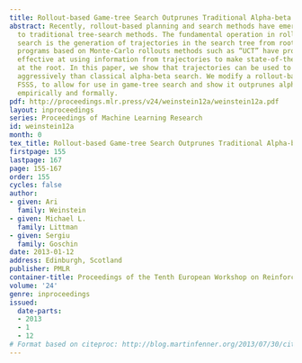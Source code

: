 ```yaml
---
title: Rollout-based Game-tree Search Outprunes Traditional Alpha-beta
abstract: Recently, rollout-based planning and search methods have emerged as an alternative
  to traditional tree-search methods. The fundamental operation in rollout-based tree
  search is the generation of trajectories in the search tree from root to leaf. Game-playing
  programs based on Monte-Carlo rollouts methods such as “UCT” have proven remarkably
  effective at using information from trajectories to make state-of-the-art decisions
  at the root. In this paper, we show that trajectories can be used to prune more
  aggressively than classical alpha-beta search. We modify a rollout-based method,
  FSSS, to allow for use in game-tree search and show it outprunes alpha-beta both
  empirically and formally.
pdf: http://proceedings.mlr.press/v24/weinstein12a/weinstein12a.pdf
layout: inproceedings
series: Proceedings of Machine Learning Research
id: weinstein12a
month: 0
tex_title: Rollout-based Game-tree Search Outprunes Traditional Alpha-beta
firstpage: 155
lastpage: 167
page: 155-167
order: 155
cycles: false
author:
- given: Ari
  family: Weinstein
- given: Michael L.
  family: Littman
- given: Sergiu
  family: Goschin
date: 2013-01-12
address: Edinburgh, Scotland
publisher: PMLR
container-title: Proceedings of the Tenth European Workshop on Reinforcement Learning
volume: '24'
genre: inproceedings
issued:
  date-parts:
  - 2013
  - 1
  - 12
# Format based on citeproc: http://blog.martinfenner.org/2013/07/30/citeproc-yaml-for-bibliographies/
---
```

